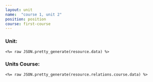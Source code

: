 ```yaml
---
layout: unit
name:  "course 1, unit 2"
position: position
course: first-course
--- 
```

### Unit:
```
<%= raw JSON.pretty_generate(resource.data) %>
```

### Units Course: 

```
<%= raw JSON.pretty_generate(resource.relations.course.data) %>
```